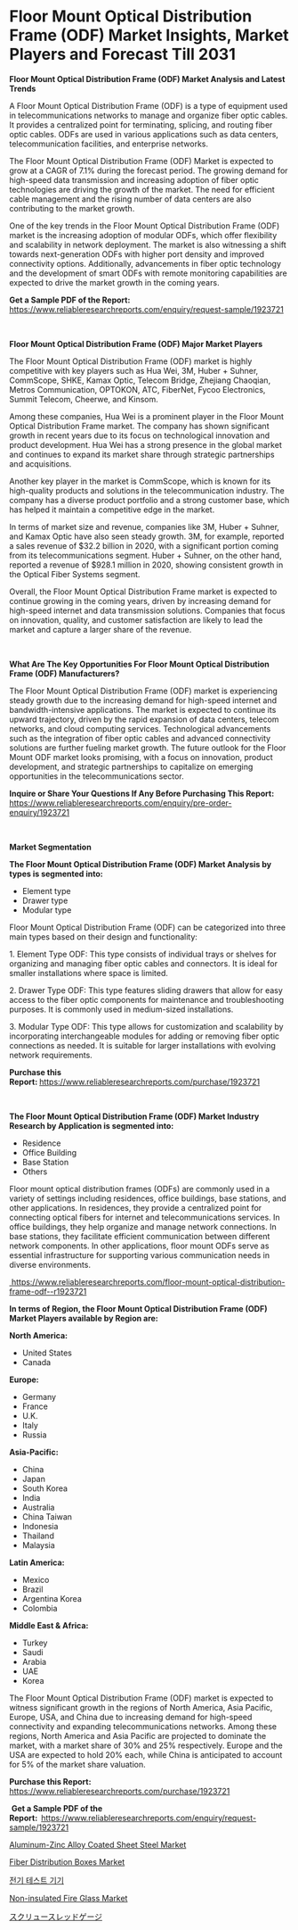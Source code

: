 <p><h1>Floor Mount Optical Distribution Frame (ODF) Market Insights, Market Players and Forecast Till 2031</h1></p><p><strong>Floor Mount Optical Distribution Frame (ODF) Market Analysis and Latest Trends</strong></p>
<p><p>A Floor Mount Optical Distribution Frame (ODF) is a type of equipment used in telecommunications networks to manage and organize fiber optic cables. It provides a centralized point for terminating, splicing, and routing fiber optic cables. ODFs are used in various applications such as data centers, telecommunication facilities, and enterprise networks.</p><p>The Floor Mount Optical Distribution Frame (ODF) Market is expected to grow at a CAGR of 7.1% during the forecast period. The growing demand for high-speed data transmission and increasing adoption of fiber optic technologies are driving the growth of the market. The need for efficient cable management and the rising number of data centers are also contributing to the market growth.</p><p>One of the key trends in the Floor Mount Optical Distribution Frame (ODF) market is the increasing adoption of modular ODFs, which offer flexibility and scalability in network deployment. The market is also witnessing a shift towards next-generation ODFs with higher port density and improved connectivity options. Additionally, advancements in fiber optic technology and the development of smart ODFs with remote monitoring capabilities are expected to drive the market growth in the coming years.</p></p>
<p><strong>Get a Sample PDF of the Report:&nbsp;</strong> <a href="https://www.reliableresearchreports.com/enquiry/request-sample/1923721">https://www.reliableresearchreports.com/enquiry/request-sample/1923721</a></p>
<p>&nbsp;</p>
<p><strong>Floor Mount Optical Distribution Frame (ODF) Major Market Players</strong></p>
<p><p>The Floor Mount Optical Distribution Frame (ODF) market is highly competitive with key players such as Hua Wei, 3M, Huber + Suhner, CommScope, SHKE, Kamax Optic, Telecom Bridge, Zhejiang Chaoqian, Metros Communication, OPTOKON, ATC, FiberNet, Fycoo Electronics, Summit Telecom, Cheerwe, and Kinsom.</p><p>Among these companies, Hua Wei is a prominent player in the Floor Mount Optical Distribution Frame market. The company has shown significant growth in recent years due to its focus on technological innovation and product development. Hua Wei has a strong presence in the global market and continues to expand its market share through strategic partnerships and acquisitions.</p><p>Another key player in the market is CommScope, which is known for its high-quality products and solutions in the telecommunication industry. The company has a diverse product portfolio and a strong customer base, which has helped it maintain a competitive edge in the market.</p><p>In terms of market size and revenue, companies like 3M, Huber + Suhner, and Kamax Optic have also seen steady growth. 3M, for example, reported a sales revenue of $32.2 billion in 2020, with a significant portion coming from its telecommunications segment. Huber + Suhner, on the other hand, reported a revenue of $928.1 million in 2020, showing consistent growth in the Optical Fiber Systems segment.</p><p>Overall, the Floor Mount Optical Distribution Frame market is expected to continue growing in the coming years, driven by increasing demand for high-speed internet and data transmission solutions. Companies that focus on innovation, quality, and customer satisfaction are likely to lead the market and capture a larger share of the revenue.</p></p>
<p>&nbsp;</p>
<p><strong>What Are The Key Opportunities For Floor Mount Optical Distribution Frame (ODF) Manufacturers?</strong></p>
<p><p>The Floor Mount Optical Distribution Frame (ODF) market is experiencing steady growth due to the increasing demand for high-speed internet and bandwidth-intensive applications. The market is expected to continue its upward trajectory, driven by the rapid expansion of data centers, telecom networks, and cloud computing services. Technological advancements such as the integration of fiber optic cables and advanced connectivity solutions are further fueling market growth. The future outlook for the Floor Mount ODF market looks promising, with a focus on innovation, product development, and strategic partnerships to capitalize on emerging opportunities in the telecommunications sector.</p></p>
<p><strong>Inquire or Share Your Questions If Any Before Purchasing This Report:</strong> <a href="https://www.reliableresearchreports.com/enquiry/pre-order-enquiry/1923721">https://www.reliableresearchreports.com/enquiry/pre-order-enquiry/1923721</a></p>
<p>&nbsp;</p>
<p><strong>Market Segmentation</strong></p>
<p><strong>The Floor Mount Optical Distribution Frame (ODF) Market Analysis by types is segmented into:</strong></p>
<p><ul><li>Element type</li><li>Drawer type</li><li>Modular type</li></ul></p>
<p><p>Floor Mount Optical Distribution Frame (ODF) can be categorized into three main types based on their design and functionality:</p><p>1. Element Type ODF: This type consists of individual trays or shelves for organizing and managing fiber optic cables and connectors. It is ideal for smaller installations where space is limited.</p><p>2. Drawer Type ODF: This type features sliding drawers that allow for easy access to the fiber optic components for maintenance and troubleshooting purposes. It is commonly used in medium-sized installations.</p><p>3. Modular Type ODF: This type allows for customization and scalability by incorporating interchangeable modules for adding or removing fiber optic connections as needed. It is suitable for larger installations with evolving network requirements.</p></p>
<p><strong>Purchase this Report:&nbsp;</strong><a href="https://www.reliableresearchreports.com/purchase/1923721">https://www.reliableresearchreports.com/purchase/1923721</a></p>
<p>&nbsp;</p>
<p><strong>The Floor Mount Optical Distribution Frame (ODF) Market Industry Research by Application is segmented into:</strong></p>
<p><ul><li>Residence</li><li>Office Building</li><li>Base Station</li><li>Others</li></ul></p>
<p><p>Floor mount optical distribution frames (ODFs) are commonly used in a variety of settings including residences, office buildings, base stations, and other applications. In residences, they provide a centralized point for connecting optical fibers for internet and telecommunications services. In office buildings, they help organize and manage network connections. In base stations, they facilitate efficient communication between different network components. In other applications, floor mount ODFs serve as essential infrastructure for supporting various communication needs in diverse environments.</p></p>
<p><a href="https://www.reliableresearchreports.com/floor-mount-optical-distribution-frame-odf--r1923721">&nbsp;https://www.reliableresearchreports.com/floor-mount-optical-distribution-frame-odf--r1923721</a></p>
<p><strong>In terms of Region, the Floor Mount Optical Distribution Frame (ODF) Market Players available by Region are:</strong></p>
<p>
    <p> <strong> North America: </strong>
        <ul>
            <li>United States</li>
            <li>Canada</li>
        </ul>
        </p> 
    <p> <strong> Europe: </strong>
        <ul>
            <li>Germany</li>
            <li>France</li>
            <li>U.K.</li>
            <li>Italy</li>
            <li>Russia</li>
        </ul>
        </p> 
    <p> <strong> Asia-Pacific: </strong>
        <ul>
            <li>China</li>
            <li>Japan</li>
            <li>South Korea</li>
            <li>India</li>
            <li>Australia</li>
            <li>China Taiwan</li>
            <li>Indonesia</li>
            <li>Thailand</li>
            <li>Malaysia</li>
        </ul>
        </p> 
    <p> <strong> Latin America: </strong>
        <ul>
            <li>Mexico</li>
            <li>Brazil</li>
            <li>Argentina Korea</li>
            <li>Colombia</li>
        </ul>
        </p> 
    <p> <strong> Middle East & Africa: </strong>
        <ul>
            <li>Turkey</li>
            <li>Saudi</li>
            <li>Arabia</li>
            <li>UAE</li>
            <li>Korea</li>
        </ul>
    </p>
    </p>
<p><p>The Floor Mount Optical Distribution Frame (ODF) market is expected to witness significant growth in the regions of North America, Asia Pacific, Europe, USA, and China due to increasing demand for high-speed connectivity and expanding telecommunications networks. Among these regions, North America and Asia Pacific are projected to dominate the market, with a market share of 30% and 25% respectively. Europe and the USA are expected to hold 20% each, while China is anticipated to account for 5% of the market share valuation.</p></p>
<p><strong>Purchase this Report: </strong><a href="https://www.reliableresearchreports.com/purchase/1923721">https://www.reliableresearchreports.com/purchase/1923721</a></p>
<p>&nbsp;<strong>Get a Sample PDF of the Report:&nbsp;&nbsp;</strong><a href="https://www.reliableresearchreports.com/enquiry/request-sample/1923721">https://www.reliableresearchreports.com/enquiry/request-sample/1923721</a></p>
<p><strong></strong></p>
<p><p><a href="https://issuu.com/reportprime-2/docs/aluminum-zinc-alloy-coated-sheet-steel-market-size">Aluminum-Zinc Alloy Coated Sheet Steel Market</a></p><p><a href="https://www.linkedin.com/pulse/fiber-distribution-boxes-market-competitive-analysis-c0sae?trackingId=IjT%2Foofp6IdTjLBTJvSRzQ%3D%3D">Fiber Distribution Boxes Market</a></p><p><a href="https://github.com/Hubertstyenger6685/Market-Research-Report-List-1/blob/main/979585440948.md">전기 테스트 기기</a></p><p><a href="https://issuu.com/reportprime-2/docs/non-insulated-fire-glass-market-size-2030.pptx">Non-insulated Fire Glass Market</a></p><p><a href="https://medium.com/@hazelnutt83/%E3%81%AD%E3%81%98%E7%B7%9A%E3%82%B2%E3%83%BC%E3%82%B8%E3%81%AE%E5%B8%82%E5%A0%B4%E8%A6%8F%E6%A8%A1-cagr-%E3%83%88%E3%83%AC%E3%83%B3%E3%83%892024-2030-6ab130e0134d">スクリュースレッドゲージ</a></p></p>